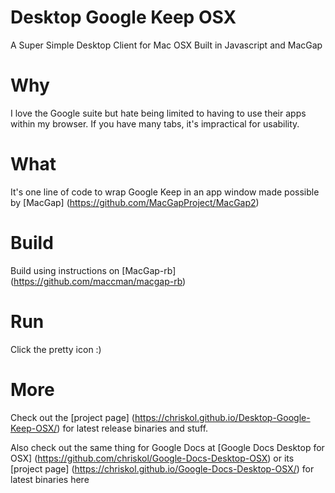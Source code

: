 # Desktop Google Keep OSX
A Super Simple Desktop Client for Mac OSX Built in Javascript and MacGap

# Why
I love the Google suite but hate being limited to having to use their apps within my browser.  If you have many tabs, it's impractical for usability.

# What
It's one line of code to wrap Google Keep in an app window made possible by [MacGap] (https://github.com/MacGapProject/MacGap2)

# Build
Build using instructions on [MacGap-rb] (https://github.com/maccman/macgap-rb)

# Run
Click the pretty icon :)

# More
Check out the [project page] (https://chriskol.github.io/Desktop-Google-Keep-OSX/) for latest release binaries and stuff.

Also check out the same thing for Google Docs at [Google Docs Desktop for OSX] (https://github.com/chriskol/Google-Docs-Desktop-OSX) or its [project page] (https://chriskol.github.io/Google-Docs-Desktop-OSX/) for latest binaries here
